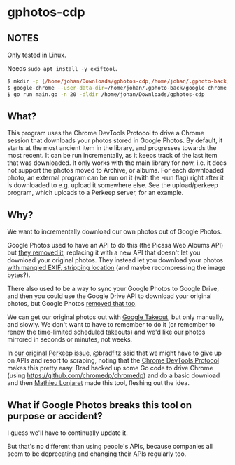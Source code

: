 # gphotos-cdp

## NOTES

Only tested in Linux.

Needs `sudo apt install -y exiftool`.

```bash
$ mkdir -p {/home/johan/Downloads/gphotos-cdp,/home/johan/.gphoto-back,/home/johan/.gphoto-back/google-chrome}
$ google-chrome --user-data-dir=/home/johan/.gphoto-back/google-chrome
$ go run main.go -n 20 -dldir /home/johan/Downloads/gphotos-cdp
```

## What?

This program uses the Chrome DevTools Protocol to drive a Chrome session that
downloads your photos stored in Google Photos.
By default, it starts at the most ancient item in the library, and progresses
towards the most recent.
It can be run incrementally, as it keeps track of the last item that was
downloaded.
It only works with the main library for now, i.e. it does not support the photos
moved to Archive, or albums.
For each downloaded photo, an external program can be run on it (with the -run
flag) right after it is downloaded to e.g. upload it somewhere else. See the
upload/perkeep program, which uploads to a Perkeep server, for an example.

## Why?

We want to incrementally download our own photos out of Google Photos.

Google Photos used to have an API to do this (the Picasa Web Albums API) but
[they removed it](http://googlephotos.blogspot.com/2016/02/moving-on-from-picasa.html),
replacing it with a new API that doesn't let you download your
original photos. They instead let you download your photos
[with mangled EXIF, stripping location](https://developers.google.com/photos/library/guides/access-media-items#image-base-urls)
(and maybe recompressing the image bytes?).

There also used to be a way to sync your Google Photos to Google
Drive, and then you could use the Google Drive API to download your
original photos, but Google Photos
[removed that too](https://www.blog.google/products/photos/simplifying-google-photos-and-google-drive/).

We can get our original photos out with [Google Takeout](https://takeout.google.com/),
but only manually, and slowly. We don't want to have to remember to do
it (or remember to renew the time-limited scheduled takeouts) and we'd
like our photos mirrored in seconds or minutes, not weeks.

In [our original Perkeep
issue](https://github.com/perkeep/perkeep/issues/1144#issuecomment-525007239),
[@bradfitz](https://github.com/bradfitz/) said that we might have to give up on APIs and resort
to scraping, noting that the
[Chrome DevTools Protocol](https://github.com/ChromeDevTools/devtools-protocol) makes this
pretty easy. Brad hacked up some Go code to drive Chrome (using
https://github.com/chromedp/chromedp) and do a basic download and then
[Mathieu Lonjaret](https://github.com/mpl) made this tool, fleshing out the idea.

## What if Google Photos breaks this tool on purpose or accident?

I guess we'll have to continually update it.

But that's no different than using people's APIs, because companies all seem to
be deprecating and changing their APIs regularly too.
